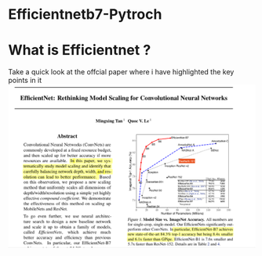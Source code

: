 # Efficientnetb7-Pytroch

# What is Efficientnet ?
Take a quick look at the offcial paper where i have highlighted the key points in it 
![alt text](images/image1.png)